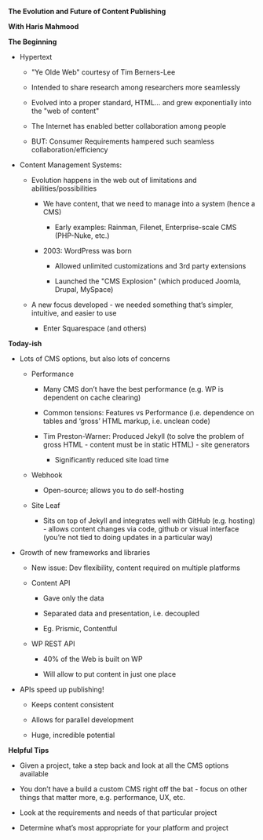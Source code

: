 **The Evolution and Future of Content Publishing**

**With Haris Mahmood**

**The Beginning**

* Hypertext

    * "Ye Olde Web" courtesy of Tim Berners-Lee

    * Intended to share research among researchers more seamlessly

    * Evolved into a proper standard, HTML… and grew exponentially into the "web of content"

    * The Internet has enabled better collaboration among people

    * BUT: Consumer Requirements hampered such seamless collaboration/efficiency

* Content Management Systems:

    * Evolution happens in the web out of limitations and abilities/possibilities

        * We have content, that we need to manage into a system (hence a CMS)

            * Early examples: Rainman, Filenet, Enterprise-scale CMS (PHP-Nuke, etc.)

        * 2003: WordPress was born

            * Allowed unlimited customizations and 3rd party extensions

            * Launched the "CMS Explosion" (which produced Joomla, Drupal, MySpace)

    * A new focus developed - we needed something that’s simpler, intuitive, and easier to use

        * Enter Squarespace (and others) 

**Today-ish**

* Lots of CMS options, but also lots of concerns

    * Performance

        * Many CMS don’t have the best performance (e.g. WP is dependent on cache clearing)

        * Common tensions: Features vs Performance (i.e. dependence on tables and ‘gross’ HTML markup, i.e. unclean code)

        * Tim Preston-Warner: Produced Jekyll (to solve the problem of gross HTML - content must be in static HTML) - site generators

            * Significantly reduced site load time

    * Webhook

        * Open-source; allows you to do self-hosting

    * Site Leaf

        * Sits on top of Jekyll and integrates well with GitHub (e.g. hosting) - allows content changes via code, github or visual interface (you’re not tied to doing updates in a particular way)

* Growth of new frameworks and libraries

    * New issue: Dev flexibility, content required on multiple platforms

    * Content API

        * Gave only the data

        * Separated data and presentation, i.e. decoupled

        * Eg. Prismic, Contentful

    * WP REST API

        * 40% of the Web is built on WP

        * Will allow to put content in just one place

* APIs speed up publishing!

    * Keeps content consistent

    * Allows for parallel development

    * Huge, incredible potential

**Helpful Tips**

* Given a project, take a step back and look at all the CMS options available

* You don’t have a build a custom CMS right off the bat - focus on other things that matter more, e.g. performance, UX, etc.

* Look at the requirements and needs of that particular project

* Determine what’s most appropriate for your platform and project

